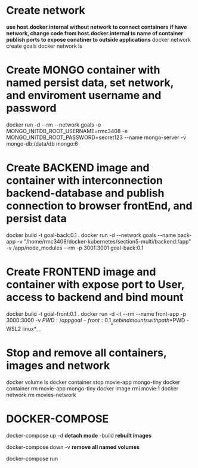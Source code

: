 # Create network 
__use host.docker.internal without network to connect containers__
__if have network, change code from host.docker.internal to name of container__
__publish ports to expose conatiner to outside applications__
docker network create goals
docker network ls


# Create MONGO container with named persist data, set network, and enviroment username and password
docker run -d --rm --network goals -e MONGO_INITDB_ROOT_USERNAME=rmc3408 -e MONGO_INITDB_ROOT_PASSWORD=secret123 --name mongo-server -v mongo-db:/data/db mongo:6


# Create BACKEND image and container with interconnection backend-database and publish connection to browser frontEnd, and persist data
docker build -t goal-back:0.1 .
docker run -d --network goals --name back-app -v "/home/rmc3408/docker-kubernetes/section5-multi/backend:/app" -v /app/node_modules --rm -p 3001:3001 goal-back:0.1


# Create FRONTEND image and container with expose port to User, access to backend and bind mount 
docker build -t goal-front:0.1 .
docker run -d -it --rm --name front-app -p 3000:3000 -v $PWD:/app goal-front:0.1
__use bind mounts with path *%cd% - window*, *$PWD - WSL2 linux*__


# Stop and remove all containers, images and network 
docker volume ls
docker container stop movie-app mongo-tiny
docker container rm movie-app mongo-tiny
docker image rmi movie:1
docker network rm movies-network

# DOCKER-COMPOSE
docker-compose up
-d __detach mode__
-build __rebuilt images__

docker-compose down
-v __remove all named volumes__

docker-compose run <name of container> <command after entrypoint>
